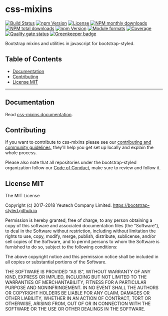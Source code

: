 # css-mixins

[![Build Status](https://travis-ci.org/bootstrap-styled/css-mixins.svg?branch=master)](https://travis-ci.org/bootstrap-styled/css-mixins) [![npm Version](https://img.shields.io/npm/v/@bootstrap-styled/css-mixins.svg?style=flat)](https://www.npmjs.com/package/@bootstrap-styled/css-mixins) [![License](https://img.shields.io/npm/l/@bootstrap-styled/css-mixins.svg?style=flat)](https://www.npmjs.com/package/@bootstrap-styled/css-mixins) [![NPM monthly downloads](https://img.shields.io/npm/dm/@bootstrap-styled/css-mixins.svg?style=flat)](https://npmjs.org/package/@bootstrap-styled/css-mixins) [![NPM total downloads](https://img.shields.io/npm/dt/@bootstrap-styled/css-mixins.svg?style=flat)](https://npmjs.org/package/@bootstrap-styled/css-mixins) [![npm Version](https://img.shields.io/node/v/@bootstrap-styled/css-mixins.svg?style=flat)](https://www.npmjs.com/package/@bootstrap-styled/css-mixins) [![Module formats](https://img.shields.io/badge/module%20formats-umd%2C%20cjs%2C%20esm-green.svg?style=flat)](https://www.npmjs.com/package/@bootstrap-styled/css-mixins)
[![Coverage](https://sonarcloud.io/api/project_badges/measure?project=com.github.bootstrap-styled.css-mixins&metric=coverage)](https://sonarcloud.io/dashboard?id=com.github.bootstrap-styled.css-mixins) [![Quality gate status](https://sonarcloud.io/api/project_badges/measure?project=com.github.bootstrap-styled.css-mixins&metric=alert_status)](https://sonarcloud.io/dashboard?id=com.github.bootstrap-styled.css-mixins) [![Greenkeeper badge](https://badges.greenkeeper.io/bootstrap-styled/css-mixins.svg)](https://greenkeeper.io/)

Bootstrap mixins and utilities in javascript for bootstrap-styled.


## Table of Contents

  - [Documentation](#documentation)
  - [Contributing](#contributing)
  - [License MIT](#license-mit)

---

## Documentation

Read [css-mixins documentation](https://bootstrap-styled.github.io/css-mixins).


## Contributing

If you want to contribute to css-mixins please see our [contributing and community guidelines](https://github.com/bootstrap-styled/css-mixins/blob/master/CONTRIBUTING.md), they\'ll help you get set up locally and explain the whole process.

Please also note that all repositories under the bootstrap-styled organization follow our [Code of Conduct](https://github.com/bootstrap-styled/css-mixins/blob/master/CODE_OF_CONDUCT.md), make sure to review and follow it.

## License MIT

The MIT License

Copyright (c) 2017-2018 Yeutech Company Limited. https://bootstrap-styled.github.io

Permission is hereby granted, free of charge, to any person obtaining a copy
of this software and associated documentation files (the "Software"), to deal
in the Software without restriction, including without limitation the rights
to use, copy, modify, merge, publish, distribute, sublicense, and/or sell
copies of the Software, and to permit persons to whom the Software is
furnished to do so, subject to the following conditions:

The above copyright notice and this permission notice shall be included in
all copies or substantial portions of the Software.

THE SOFTWARE IS PROVIDED "AS IS", WITHOUT WARRANTY OF ANY KIND, EXPRESS OR
IMPLIED, INCLUDING BUT NOT LIMITED TO THE WARRANTIES OF MERCHANTABILITY,
FITNESS FOR A PARTICULAR PURPOSE AND NONINFRINGEMENT. IN NO EVENT SHALL THE
AUTHORS OR COPYRIGHT HOLDERS BE LIABLE FOR ANY CLAIM, DAMAGES OR OTHER
LIABILITY, WHETHER IN AN ACTION OF CONTRACT, TORT OR OTHERWISE, ARISING FROM,
OUT OF OR IN CONNECTION WITH THE SOFTWARE OR THE USE OR OTHER DEALINGS IN
THE SOFTWARE.

